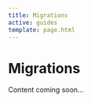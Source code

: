 ```yaml
---
title: Migrations
active: guides
template: page.html
---
```


# Migrations

Content coming soon&hellip;
